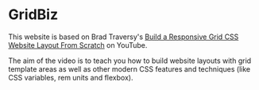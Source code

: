 # GridBiz

This website is based on Brad Traversy's [Build a Responsive Grid CSS Website Layout From Scratch](https://www.youtube.com/watch?v=moBhzSC455o) on YouTube.

The aim of the video is to teach you how to build website layouts with grid template areas as well as other modern CSS features and techniques (like CSS variables, rem units and flexbox).